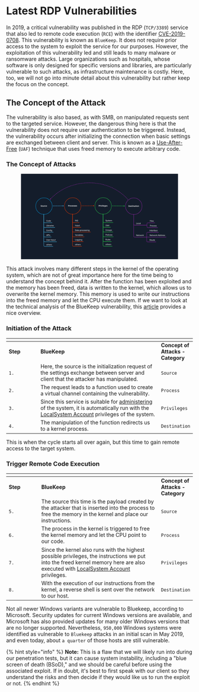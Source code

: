 # Latest RDP Vulnerabilities

In 2019, a critical vulnerability was published in the RDP (`TCP/3389`) service that also led to remote code execution (`RCE`) with the identifier [CVE-2019-0708](https://msrc.microsoft.com/update-guide/vulnerability/CVE-2019-0708). This vulnerability is known as `BlueKeep`. It does not require prior access to the system to exploit the service for our purposes. However, the exploitation of this vulnerability led and still leads to many malware or ransomware attacks. Large organizations such as hospitals, whose software is only designed for specific versions and libraries, are particularly vulnerable to such attacks, as infrastructure maintenance is costly. Here, too, we will not go into minute detail about this vulnerability but rather keep the focus on the concept.

## The Concept of the Attack

The vulnerability is also based, as with SMB, on manipulated requests sent to the targeted service. However, the dangerous thing here is that the vulnerability does not require user authentication to be triggered. Instead, the vulnerability occurs after initializing the connection when basic settings are exchanged between client and server. This is known as a [Use-After-Free](https://cwe.mitre.org/data/definitions/416.html) (`UAF`) technique that uses freed memory to execute arbitrary code.

### **The Concept of Attacks**

<figure><img src="../../../../.gitbook/assets/image (2) (1) (1) (1) (1) (1) (1) (1) (1) (1) (1) (1) (1) (1) (1) (1) (1) (1) (1) (1) (1) (1) (1) (1) (1) (1) (1) (1) (1) (1) (1) (1) (1) (1) (1) (1).png" alt=""><figcaption></figcaption></figure>

This attack involves many different steps in the kernel of the operating system, which are not of great importance here for the time being to understand the concept behind it. After the function has been exploited and the memory has been freed, data is written to the kernel, which allows us to overwrite the kernel memory. This memory is used to write our instructions into the freed memory and let the CPU execute them. If we want to look at the technical analysis of the BlueKeep vulnerability, this [article](https://unit42.paloaltonetworks.com/exploitation-of-windows-cve-2019-0708-bluekeep-three-ways-to-write-data-into-the-kernel-with-rdp-pdu/) provides a nice overview.

### **Initiation of the Attack**

<table data-header-hidden><thead><tr><th width="100"></th><th width="467"></th><th></th></tr></thead><tbody><tr><td><strong>Step</strong></td><td><strong>BlueKeep</strong></td><td><strong>Concept of Attacks - Category</strong></td></tr><tr><td><code>1.</code></td><td>Here, the source is the initialization request of the settings exchange between server and client that the attacker has manipulated.</td><td><code>Source</code></td></tr><tr><td><code>2.</code></td><td>The request leads to a function used to create a virtual channel containing the vulnerability.</td><td><code>Process</code></td></tr><tr><td><code>3.</code></td><td>Since this service is suitable for <a href="https://docs.microsoft.com/en-us/windows/win32/ad/the-localsystem-account">administering</a> of the system, it is automatically run with the <a href="https://docs.microsoft.com/en-us/windows/win32/ad/the-localsystem-account">LocalSystem Account</a> privileges of the system.</td><td><code>Privileges</code></td></tr><tr><td><code>4.</code></td><td>The manipulation of the function redirects us to a kernel process.</td><td><code>Destination</code></td></tr></tbody></table>

This is when the cycle starts all over again, but this time to gain remote access to the target system.

### **Trigger Remote Code Execution**

<table data-header-hidden><thead><tr><th width="103"></th><th width="463"></th><th></th></tr></thead><tbody><tr><td><strong>Step</strong></td><td><strong>BlueKeep</strong></td><td><strong>Concept of Attacks - Category</strong></td></tr><tr><td><code>5.</code></td><td>The source this time is the payload created by the attacker that is inserted into the process to free the memory in the kernel and place our instructions.</td><td><code>Source</code></td></tr><tr><td><code>6.</code></td><td>The process in the kernel is triggered to free the kernel memory and let the CPU point to our code.</td><td><code>Process</code></td></tr><tr><td><code>7.</code></td><td>Since the kernel also runs with the highest possible privileges, the instructions we put into the freed kernel memory here are also executed with <a href="https://docs.microsoft.com/en-us/windows/win32/ad/the-localsystem-account">LocalSystem Account</a> privileges.</td><td><code>Privileges</code></td></tr><tr><td><code>8.</code></td><td>With the execution of our instructions from the kernel, a reverse shell is sent over the network to our host.</td><td><code>Destination</code></td></tr></tbody></table>

Not all newer Windows variants are vulnerable to Bluekeep, according to Microsoft. Security updates for current Windows versions are available, and Microsoft has also provided updates for many older Windows versions that are no longer supported. Nevertheless, `950,000` Windows systems were identified as vulnerable to `Bluekeep` attacks in an initial scan in May 2019, and even today, about `a quarter` of those hosts are still vulnerable.

{% hint style="info" %}
**Note:** This is a flaw that we will likely run into during our penetration tests, but it can cause system instability, including a "blue screen of death (BSoD)," and we should be careful before using the associated exploit. If in doubt, it's best to first speak with our client so they understand the risks and then decide if they would like us to run the exploit or not.
{% endhint %}
